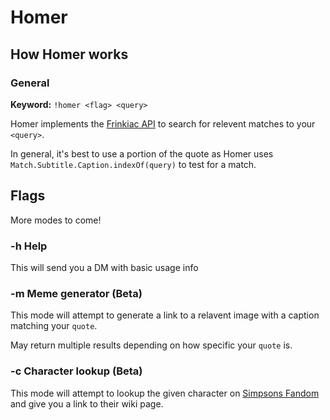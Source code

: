 # Homer  

## How Homer works

### General

**Keyword:** ```!homer <flag> <query>```

Homer implements the [Frinkiac API](https://www.npmjs.com/package/frinkiac) to search for relevent matches to your ```<query>```.  

In general, it's best to use a portion of the quote as Homer uses ```Match.Subtitle.Caption.indexOf(query)``` to test for a match.

## Flags

More modes to come!

### -h Help

This will send you a DM with basic usage info

### -m Meme generator (Beta)

This mode will attempt to generate a link to a relavent image with a caption matching your ```quote```.  

May return multiple results depending on how specific your ```quote``` is.  

### -c Character lookup (Beta)

This mode will attempt to lookup the given character on [Simpsons Fandom](https://www.simpsons.fandom.com/wiki) and give you a link to their wiki page.
